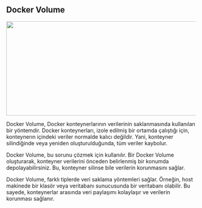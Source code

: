 ## Docker Volume

<img src="https://user-images.githubusercontent.com/100773960/228251804-3291230d-4c76-4e50-b091-abacd868f4fd.png" width="600" height="250">

Docker Volume, Docker konteynerlarının verilerinin saklanmasında kullanılan bir yöntemdir. Docker konteynerları, izole edilmiş bir ortamda çalıştığı için, konteynerın içindeki veriler normalde kalıcı değildir. Yani, konteyner silindiğinde veya yeniden oluşturulduğunda, tüm veriler kaybolur.

Docker Volume, bu sorunu çözmek için kullanılır. Bir Docker Volume oluşturarak, konteyner verilerini önceden belirlenmiş bir konumda depolayabilirsiniz. Bu, konteyner silinse bile verilerin korunmasını sağlar.

Docker Volume, farklı tiplerde veri saklama yöntemleri sağlar. Örneğin, host makinede bir klasör veya veritabanı sunucusunda bir veritabanı olabilir. Bu sayede, konteynerlar arasında veri paylaşımı kolaylaşır ve verilerin korunması sağlanır.

